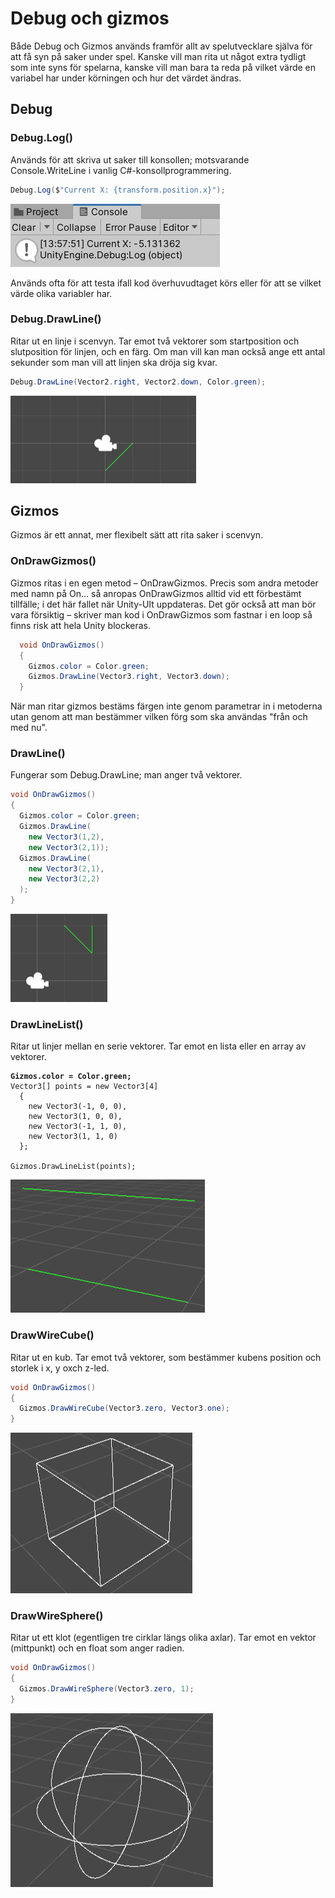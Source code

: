 # Debug och gizmos

Både Debug och Gizmos används framför allt av spelutvecklare själva för att få syn på saker under spel. Kanske vill man rita ut något extra tydligt som inte syns för spelarna, kanske vill man bara ta reda på vilket värde en variabel har under körningen och hur det värdet ändras.

## Debug

### Debug.Log()

Används för att skriva ut saker till konsollen; motsvarande Console.WriteLine i vanlig C#-konsollprogrammering.

```csharp
Debug.Log($"Current X: {transform.position.x}");
```

![](../.gitbook/assets/image.png)

Används ofta för att testa ifall kod överhuvudtaget körs eller för att se vilket värde olika variabler har.

### Debug.DrawLine()

Ritar ut en linje i scenvyn. Tar emot två vektorer som startposition och slutposition för linjen, och en färg. Om man vill kan man också ange ett antal sekunder som man vill att linjen ska dröja sig kvar.

```csharp
Debug.DrawLine(Vector2.right, Vector2.down, Color.green);
```

![](<../.gitbook/assets/image (1).png>)

## Gizmos

Gizmos är ett annat, mer flexibelt sätt att rita saker i scenvyn.

### OnDrawGizmos()

Gizmos ritas i en egen metod – OnDrawGizmos. Precis som andra metoder med namn på On… så anropas OnDrawGizmos alltid vid ett förbestämt tillfälle; i det här fallet när Unity-UIt uppdateras. Det gör också att man bör vara försiktig – skriver man kod i OnDrawGizmos som fastnar i en loop så finns risk att hela Unity blockeras.

```csharp
  void OnDrawGizmos()
  {
    Gizmos.color = Color.green;
    Gizmos.DrawLine(Vector3.right, Vector3.down);
  }
```

När man ritar gizmos bestäms färgen inte genom parametrar in i metoderna utan genom att man bestämmer vilken förg som ska användas "från och med nu".

### DrawLine()

Fungerar som Debug.DrawLine; man anger två vektorer.

```csharp
void OnDrawGizmos()
{
  Gizmos.color = Color.green;
  Gizmos.DrawLine(
    new Vector3(1,2), 
    new Vector3(2,1));
  Gizmos.DrawLine(
    new Vector3(2,1),
    new Vector3(2,2)
  );
}
```

![](<../.gitbook/assets/image (2).png>)

### DrawLineList()

Ritar ut linjer mellan en serie vektorer. Tar emot en lista eller en array av vektorer.

<pre class="language-csharp"><code class="lang-csharp"><strong>Gizmos.color = Color.green;
</strong>Vector3[] points = new Vector3[4]
  {
    new Vector3(-1, 0, 0),
    new Vector3(1, 0, 0),
    new Vector3(-1, 1, 0),
    new Vector3(1, 1, 0)
  };

Gizmos.DrawLineList(points);
</code></pre>

![](<../.gitbook/assets/image (5).png>)

### DrawWireCube()

Ritar ut en kub. Tar emot två vektorer, som bestämmer kubens position och storlek i x, y oxch z-led.

```csharp
void OnDrawGizmos()
{
  Gizmos.DrawWireCube(Vector3.zero, Vector3.one);
}
```

![](<../.gitbook/assets/image (3).png>)

### DrawWireSphere()

Ritar ut ett klot (egentligen tre cirklar längs olika axlar). Tar emot en vektor (mittpunkt) och en float som anger radien.

```csharp
void OnDrawGizmos()
{
  Gizmos.DrawWireSphere(Vector3.zero, 1);
}
```

![](<../.gitbook/assets/image (4).png>)
